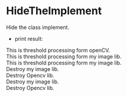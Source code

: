 # HideTheImplement
Hide the class implement.

+ print result:

This is threshold processing form openCV.<br />
This is threshold processing form my image lib.<br />
This is threshold processing form my image lib.<br />
Destroy my image lib.<br />
Destroy Opencv lib.<br />
Destroy my image lib.<br />
Destroy Opencv lib.<br />

